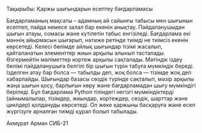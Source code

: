 Тақырыбы: Қаржы шығындарын есептеу бағдарламасы

Бағдарламаның мақсаты – адамның ай сайынғы табысы мен шығынын есептеп, пайда немесе залал бар екенін анықтау. Пайдаланушыдан шығын атауы, сомасы және күтілетін табыс енгізіледі. Бағдарлама екі мәннің айырмасын шығарып, нәтиже ретінде тиімді не тиімсіз екенін көрсетеді.
Келесі бөлімде айлық шығындар тізімі жасалып, қайталанатын элементтер жиын арқылы алынып тасталады. Өзгермейтін мәліметтер кортеж арқылы сақталады.
Мәтіндік іздеу бөлімі пайдаланушыға белгілі бір шығын түрін табуға мүмкіндік береді. Ізделген атау бар болса — табылды деп, жоқ болса — тізімде жоқ деп хабарлайды.
Шығындар базасы сөздік түрінде сақталып, мәзір арқылы жаңа шығын қосу, барлығын көру және бағдарламадан шығу мүмкіндігі беріледі.
Бұл бағдарлама Python тіліндегі негізгі мүмкіндіктерді (айнымалылар, тізімдер, жиындар, кортеждер, сөздік, шарттар және циклдер) қолдануды көрсетеді. Ол жеке қаржыны басқаруға және есеп жүргізуге арналған тиімді құрал болып табылады.

Акмұрат Арман СИБ-21
